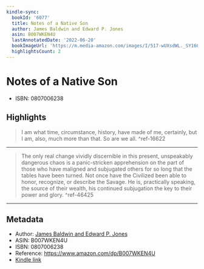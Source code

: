 ```yaml
---
kindle-sync:
  bookId: '6077'
  title: Notes of a Native Son
  author: James Baldwin and Edward P. Jones
  asin: B007WKEN4U
  lastAnnotatedDate: '2022-06-20'
  bookImageUrl: 'https://m.media-amazon.com/images/I/517-wUXsdWL._SY160.jpg'
  highlightsCount: 2
---
```

# Notes of a Native Son

* ISBN: 0807006238

## Highlights
> I am what time, circumstance, history, have made of me, certainly, but I am, also, much more than that. So are we all. ^ref-16622

---
> The only real change vividly discernible in this present, unspeakably dangerous chaos is a panic-stricken apprehension on the part of those who have maligned and subjugated others for so long that the tables have been turned. Not once have the Civilized been able to honor, recognize, or describe the Savage. He is, practically speaking, the source of their wealth, his continued subjugation the key to their power and glory. ^ref-46425

---

## Metadata
* Author: [James Baldwin and Edward P. Jones](https://www.amazon.comundefined)
* ASIN: B007WKEN4U
* ISBN: 0807006238
* Reference: https://www.amazon.com/dp/B007WKEN4U
* [Kindle link](kindle://book?action=open&asin=B007WKEN4U)
